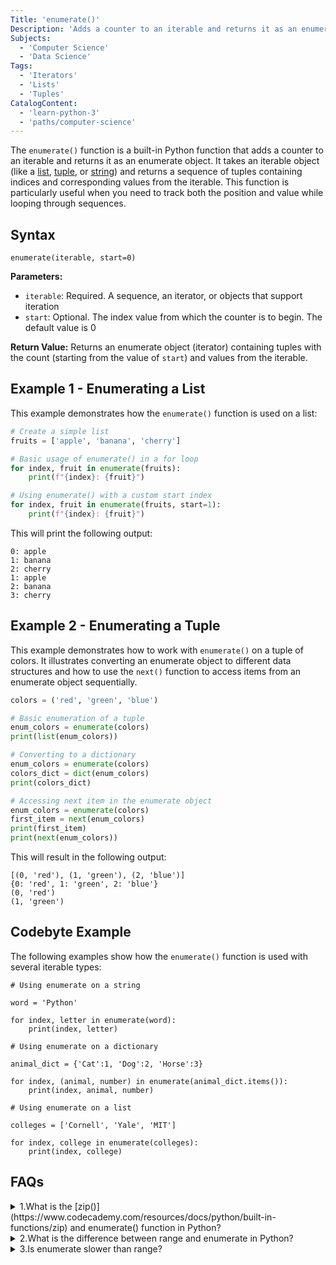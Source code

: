 ```yaml
---
Title: 'enumerate()'
Description: 'Adds a counter to an iterable and returns it as an enumerate object'
Subjects:
  - 'Computer Science'
  - 'Data Science'
Tags:
  - 'Iterators'
  - 'Lists'
  - 'Tuples'
CatalogContent:
  - 'learn-python-3'
  - 'paths/computer-science'
---
```


The `enumerate()` function is a built-in Python function that adds a counter to an iterable and returns it as an enumerate object. It takes an iterable object (like a [list](https://www.codecademy.com/resources/docs/python/lists), [tuple](https://www.codecademy.com/resources/docs/python/tuples), or [string](https://www.codecademy.com/resources/docs/python/strings)) and returns a sequence of tuples containing indices and corresponding values from the iterable. This function is particularly useful when you need to track both the position and value while looping through sequences.

## Syntax

```pseudo
enumerate(iterable, start=0)
```

**Parameters:**
- `iterable`: Required. A sequence, an iterator, or objects that support iteration
- `start`: Optional. The index value from which the counter is to begin. The default value is 0

**Return Value:**
Returns an enumerate object (iterator) containing tuples with the count (starting from the value of `start`) and values from the iterable.

## Example 1 - Enumerating a List

This example demonstrates how the `enumerate()` function is used on a list:

```py
# Create a simple list
fruits = ['apple', 'banana', 'cherry']

# Basic usage of enumerate() in a for loop
for index, fruit in enumerate(fruits):
    print(f"{index}: {fruit}")

# Using enumerate() with a custom start index
for index, fruit in enumerate(fruits, start=1):
    print(f"{index}: {fruit}")
```

This will print the following output:

```shell
0: apple
1: banana
2: cherry
1: apple
2: banana
3: cherry
```

## Example 2 - Enumerating a Tuple

This example demonstrates how to work with `enumerate()` on a tuple of colors. It illustrates converting an enumerate object to different data structures and how to use the `next()` function to access items from an enumerate object sequentially.

```py
colors = ('red', 'green', 'blue')

# Basic enumeration of a tuple
enum_colors = enumerate(colors)
print(list(enum_colors))

# Converting to a dictionary
enum_colors = enumerate(colors)
colors_dict = dict(enum_colors)
print(colors_dict)

# Accessing next item in the enumerate object
enum_colors = enumerate(colors)
first_item = next(enum_colors)
print(first_item)
print(next(enum_colors))
```

This will result in the following output:

```shell
[(0, 'red'), (1, 'green'), (2, 'blue')]
{0: 'red', 1: 'green', 2: 'blue'}
(0, 'red')
(1, 'green')
```

## Codebyte Example

The following examples show how the `enumerate()` function is used with several iterable types:

```codebyte/python
# Using enumerate on a string

word = 'Python'

for index, letter in enumerate(word):
    print(index, letter)

# Using enumerate on a dictionary

animal_dict = {'Cat':1, 'Dog':2, 'Horse':3}

for index, (animal, number) in enumerate(animal_dict.items()):
    print(index, animal, number)

# Using enumerate on a list

colleges = ['Cornell', 'Yale', 'MIT']

for index, college in enumerate(colleges):
    print(index, college)
```

## FAQs

<details>
  <summary>1.What is the [zip()](https://www.codecademy.com/resources/docs/python/built-in-functions/zip) and enumerate() function in Python?</summary>
  <p>Both `zip()` and `enumerate()` are built-in Python functions that work with iterables but serve different purposes. `enumerate()` adds a counter to an iterable and returns an enumerate object with index-value pairs. `zip()` aggregates elements from multiple iterables into a single iterator of tuples, pairing corresponding elements from each iterable together.</p>
</details>

<details>
  <summary>2.What is the difference between range and enumerate in Python?</summary>
  <p>[`range()`](https://www.codecademy.com/resources/docs/python/built-in-functions/range) and `enumerate()` serve different purposes. `range()` generates a sequence of numbers which is commonly used for iterating a specific number of times. `enumerate()` adds counter indices to an existing iterable and returns an enumerate object with index-value pairs. While `range()` creates a new sequence of numbers, `enumerate()` works with an existing sequence and adds position information.</p>
</details>

<details>
  <summary>3.Is enumerate slower than range?</summary>
  <p>In terms of computational efficiency, `enumerate()` is not significantly slower than `range()`. The slight overhead of `enumerate()` comes from creating tuples to pair indices with values, but this is negligible in most practical applications. In fact, using `enumerate()` is generally preferred over manually tracking indices with `range()` because it leads to cleaner, more readable code and eliminates common indexing errors. The Python interpreter is also optimized to handle `enumerate()` efficiently.</p>
</details>
